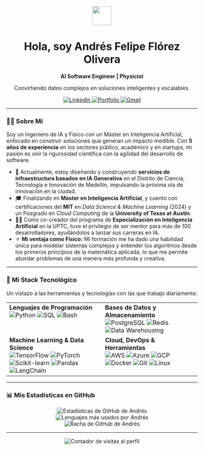 <div align="center">
  <img src="https://media.giphy.com/media/v1.Y2lkPTc5MGI3NjExbm9oNG0zN3J6eDkyemw0dTFvZG16Y2tkaXQ2OHBqc2p2ZnN0c3ZtMyZlcD12MV9pbnRlcm5hbF9naWZfYnlfaWQmY3Q9Zw/hvRJCLFzcasrR4ia7z/giphy.gif" width="50px" />
  <h1>
    Hola, soy Andrés Felipe Flórez Olivera
  </h1>
  <strong>AI Software Engineer | Physicist</strong>
  <p>Convirtiendo datos complejos en soluciones inteligentes y escalables.</p>
  
  <p align="center">
    <a href="https://www.linkedin.com/in/TU_LINKEDIN/" target="_blank">
      <img src="https://img.shields.io/badge/LinkedIn-0077B5?style=for-the-badge&logo=linkedin&logoColor=white" alt="LinkedIn"/>
    </a>
    <a href="https://TU_PORTAFOLIO_O_WEB.com" target="_blank">
      <img src="https://img.shields.io/badge/Portfolio-252525?style=for-the-badge&logo=google-chrome&logoColor=white" alt="Portfolio"/>
    </a>
    <a href="mailto:TU_EMAIL@gmail.com">
      <img src="https://img.shields.io/badge/Gmail-D14836?style=for-the-badge&logo=gmail&logoColor=white" alt="Gmail"/>
    </a>
  </p>
</div>

---

### 👨‍🚀 Sobre Mí

Soy un Ingeniero de IA y Físico con un Máster en Inteligencia Artificial, enfocado en construir soluciones que generan un impacto medible. Con **5 años de experiencia** en los sectores público, académico y en startups, mi pasión es unir la rigurosidad científica con la agilidad del desarrollo de software.

- 🔭 Actualmente, estoy diseñando y construyendo **servicios de infraestructura basados en IA Generativa** en el Distrito de Ciencia, Tecnología e Innovación de Medellín, impulsando la próxima ola de innovación en la ciudad.
- 🎓 Finalizando mi **Máster en Inteligencia Artificial**, y cuento con certificaciones del **MIT** en *Data Science & Machine Learning* (2024) y un Posgrado en *Cloud Computing* de la **University of Texas at Austin**.
- 👨‍🏫 Como co-creador del programa de **Especialización en Inteligencia Artificial** en la UPTC, tuve el privilegio de ser mentor para más de 100 desarrolladores, ayudándolos a lanzar sus carreras en IA.
- ⚛️ **Mi ventaja como Físico:** Mi formación me ha dado una habilidad única para modelar sistemas complejos y entender los algoritmos desde los primeros principios de la matemática aplicada, lo que me permite abordar problemas de una manera más profunda y creativa.

---

### 🚀 Mi Stack Tecnológico

Un vistazo a las herramientas y tecnologías con las que trabajo diariamente:

<table>
  <tr>
    <td valign="top" width="50%">
      <strong>Lenguajes de Programación</strong><br>
      <img src="https://img.shields.io/badge/Python-3776AB?style=for-the-badge&logo=python&logoColor=white" alt="Python"/>
      <img src="https://img.shields.io/badge/SQL-4479A1?style=for-the-badge&logo=postgresql&logoColor=white" alt="SQL"/>
      <img src="https://img.shields.io/badge/Bash-4EAA25?style=for-the-badge&logo=gnubash&logoColor=white" alt="Bash"/>
    </td>
    <td valign="top" width="50%">
      <strong>Bases de Datos y Almacenamiento</strong><br>
      <img src="https://img.shields.io/badge/PostgreSQL-4169E1?style=for-the-badge&logo=postgresql&logoColor=white" alt="PostgreSQL"/>
      <img src="https://img.shields.io/badge/Redis-DC382D?style=for-the-badge&logo=redis&logoColor=white" alt="Redis"/>
      <img src="https://img.shields.io/badge/Data_Warehousing-228B22?style=for-the-badge&logo=google-bigquery&logoColor=white" alt="Data Warehousing"/>
    </td>
  </tr>
  <tr>
    <td valign="top" width="50%">
      <strong>Machine Learning & Data Science</strong><br>
      <img src="https://img.shields.io/badge/TensorFlow-FF6F00?style=for-the-badge&logo=tensorflow&logoColor=white" alt="TensorFlow"/>
      <img src="https://img.shields.io/badge/PyTorch-EE4C2C?style=for-the-badge&logo=pytorch&logoColor=white" alt="PyTorch"/>
      <img src="https://img.shields.io/badge/Scikit--learn-F7931A?style=for-the-badge&logo=scikit-learn&logoColor=white" alt="Scikit-learn"/>
      <img src="https://img.shields.io/badge/Pandas-150458?style=for-the-badge&logo=pandas&logoColor=white" alt="Pandas"/>
      <img src="https://img.shields.io/badge/LangChain-2A3A2A?style=for-the-badge&logo=langchain&logoColor=white" alt="LangChain"/>
    </td>
    <td valign="top" width="50%">
      <strong>Cloud, DevOps & Herramientas</strong><br>
      <img src="https://img.shields.io/badge/AWS-232F3E?style=for-the-badge&logo=amazon-aws&logoColor=white" alt="AWS"/>
      <img src="https://img.shields.io/badge/Azure-0078D4?style=for-the-badge&logo=microsoft-azure&logoColor=white" alt="Azure"/>
      <img src="https://img.shields.io/badge/GCP-4285F4?style=for-the-badge&logo=google-cloud&logoColor=white" alt="GCP"/>
      <img src="https://img.shields.io/badge/Docker-2496ED?style=for-the-badge&logo=docker&logoColor=white" alt="Docker"/>
      <img src="https://img.shields.io/badge/Git-F05032?style=for-the-badge&logo=git&logoColor=white" alt="Git"/>
      <img src="https://img.shields.io/badge/Linux-FCC624?style=for-the-badge&logo=linux&logoColor=black" alt="Linux"/>
    </td>
  </tr>
</table>

---

### 📊 Mis Estadísticas en GitHub

<div align="center">
  <img src="https://github-readme-stats.vercel.app/api?username=afelipfo&show_icons=true&count_private=true&theme=tokyonight&hide_border=true&rank_icon=github" alt="Estadísticas de GitHub de Andrés"/>
  <br/>
  <img src="https://github-readme-stats.vercel.app/api/top-langs/?username=afelipfo&layout=compact&theme=tokyonight&hide_border=true" alt="Lenguajes más usados por Andrés"/>
  <br/>
  <img src="https://streak-stats.demolab.com?user=afelipfo&theme=tokyonight&hide_border=true" alt="Racha de GitHub de Andrés"/>
</div>

---
<p align="center">
  <img src="https://komarev.com/ghpvc/?username=afelipfo&label=Profile%20views&color=0e75b6&style=flat" alt="Contador de visitas al perfil"/>
</p>
